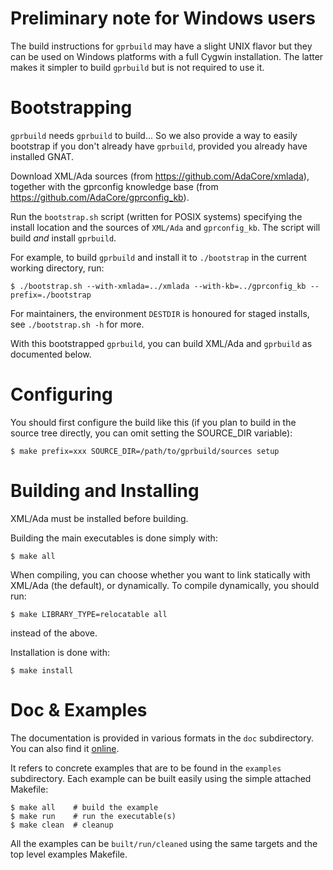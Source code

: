Preliminary note for Windows users
==================================

The build instructions for `gprbuild` may have a slight UNIX flavor but they can
be used on Windows platforms with a full Cygwin installation. The latter makes
it simpler to build `gprbuild` but is not required to use it.

Bootstrapping
=============

`gprbuild` needs `gprbuild` to build... So we also provide a way to
easily bootstrap if you don't already have `gprbuild`, provided you
already have installed GNAT.

Download XML/Ada sources (from https://github.com/AdaCore/xmlada), together
with the gprconfig knowledge base (from
https://github.com/AdaCore/gprconfig_kb).

Run the `bootstrap.sh` script (written for POSIX systems) specifying the
install location and the sources of `XML/Ada` and `gprconfig_kb`. The script
will build *and* install `gprbuild`.

For example, to build `gprbuild` and install it to `./bootstrap` in the current
working directory, run:

    $ ./bootstrap.sh --with-xmlada=../xmlada --with-kb=../gprconfig_kb --prefix=./bootstrap

For maintainers, the environment `DESTDIR` is honoured for staged installs, see
`./bootstrap.sh -h` for more.

With this bootstrapped `gprbuild`, you can build XML/Ada and `gprbuild`
as documented below.

Configuring
===========

You should first configure the build like this (if you plan to build in
the source tree directly, you can omit setting the SOURCE_DIR variable):

    $ make prefix=xxx SOURCE_DIR=/path/to/gprbuild/sources setup

Building and Installing
=======================

XML/Ada must be installed before building.

Building the main executables is done simply with:

    $ make all

When compiling, you can choose whether you want to link statically with XML/Ada
(the default), or dynamically. To compile dynamically, you should run:

    $ make LIBRARY_TYPE=relocatable all

instead of the above.

Installation is done with:

    $ make install

Doc & Examples
==============

The documentation is provided in various formats in the `doc` subdirectory. You
can also find it
[online](http://docs.adacore.com/gprbuild-docs/html/gprbuild_ug.html).

It refers to concrete examples that are to be found in the `examples`
subdirectory. Each example can be built easily using the simple attached
Makefile:

    $ make all    # build the example
    $ make run    # run the executable(s)
    $ make clean  # cleanup

All the examples can be `built/run/cleaned` using the same targets and the top
level examples Makefile.
